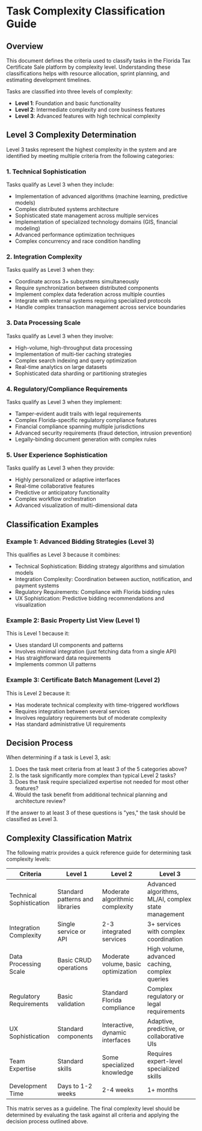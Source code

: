 # Task Complexity Classification Guide

## Overview

This document defines the criteria used to classify tasks in the Florida Tax Certificate Sale platform by complexity level. Understanding these classifications helps with resource allocation, sprint planning, and estimating development timelines.

Tasks are classified into three levels of complexity:

- **Level 1**: Foundation and basic functionality
- **Level 2**: Intermediate complexity and core business features
- **Level 3**: Advanced features with high technical complexity

## Level 3 Complexity Determination

Level 3 tasks represent the highest complexity in the system and are identified by meeting multiple criteria from the following categories:

### 1. Technical Sophistication

Tasks qualify as Level 3 when they include:

- Implementation of advanced algorithms (machine learning, predictive models)
- Complex distributed systems architecture
- Sophisticated state management across multiple services
- Implementation of specialized technology domains (GIS, financial modeling)
- Advanced performance optimization techniques
- Complex concurrency and race condition handling

### 2. Integration Complexity

Tasks qualify as Level 3 when they:

- Coordinate across 3+ subsystems simultaneously
- Require synchronization between distributed components
- Implement complex data federation across multiple counties
- Integrate with external systems requiring specialized protocols
- Handle complex transaction management across service boundaries

### 3. Data Processing Scale

Tasks qualify as Level 3 when they involve:

- High-volume, high-throughput data processing
- Implementation of multi-tier caching strategies
- Complex search indexing and query optimization
- Real-time analytics on large datasets
- Sophisticated data sharding or partitioning strategies

### 4. Regulatory/Compliance Requirements

Tasks qualify as Level 3 when they implement:

- Tamper-evident audit trails with legal requirements
- Complex Florida-specific regulatory compliance features
- Financial compliance spanning multiple jurisdictions
- Advanced security requirements (fraud detection, intrusion prevention)
- Legally-binding document generation with complex rules

### 5. User Experience Sophistication

Tasks qualify as Level 3 when they provide:

- Highly personalized or adaptive interfaces
- Real-time collaborative features
- Predictive or anticipatory functionality
- Complex workflow orchestration
- Advanced visualization of multi-dimensional data

## Classification Examples

### Example 1: Advanced Bidding Strategies (Level 3)

This qualifies as Level 3 because it combines:
- Technical Sophistication: Bidding strategy algorithms and simulation models
- Integration Complexity: Coordination between auction, notification, and payment systems
- Regulatory Requirements: Compliance with Florida bidding rules
- UX Sophistication: Predictive bidding recommendations and visualization

### Example 2: Basic Property List View (Level 1)

This is Level 1 because it:
- Uses standard UI components and patterns
- Involves minimal integration (just fetching data from a single API)
- Has straightforward data requirements
- Implements common UI patterns

### Example 3: Certificate Batch Management (Level 2)

This is Level 2 because it:
- Has moderate technical complexity with time-triggered workflows
- Requires integration between several services
- Involves regulatory requirements but of moderate complexity
- Has standard administrative UI requirements

## Decision Process

When determining if a task is Level 3, ask:
1. Does the task meet criteria from at least 3 of the 5 categories above?
2. Is the task significantly more complex than typical Level 2 tasks?
3. Does the task require specialized expertise not needed for most other features?
4. Would the task benefit from additional technical planning and architecture review?

If the answer to at least 3 of these questions is "yes," the task should be classified as Level 3.


## Complexity Classification Matrix

The following matrix provides a quick reference guide for determining task complexity levels:

| Criteria | Level 1 | Level 2 | Level 3 |
|----------|---------|---------|----------|
| Technical Sophistication | Standard patterns and libraries | Moderate algorithmic complexity | Advanced algorithms, ML/AI, complex state management |
| Integration Complexity | Single service or API | 2-3 integrated services | 3+ services with complex coordination |
| Data Processing Scale | Basic CRUD operations | Moderate volume, basic optimization | High volume, advanced caching, complex queries |
| Regulatory Requirements | Basic validation | Standard Florida compliance | Complex regulatory or legal requirements |
| UX Sophistication | Standard components | Interactive, dynamic interfaces | Adaptive, predictive, or collaborative UIs |
| Team Expertise | Standard skills | Some specialized knowledge | Requires expert-level specialized skills |
| Development Time | Days to 1-2 weeks | 2-4 weeks | 1+ months |

This matrix serves as a guideline. The final complexity level should be determined by evaluating the task against all criteria and applying the decision process outlined above.
